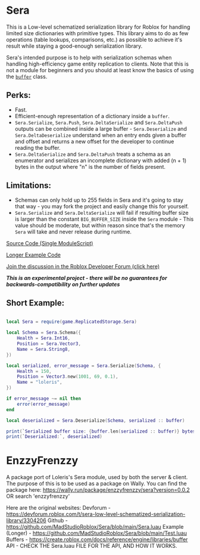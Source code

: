 # Sera
This is a Low-level schematized serialization library for Roblox for handling limited size dictionaries with primitive types. This library aims to do as few operations (table lookups, comparisons, etc.) as possible to achieve it's result while staying a good-enough serialization library.

Sera's intended purpose is to help with serialization schemas when handling high-efficiency game entity replication to clients. Note that this is not a module for beginners and you should at least know the basics of using the [`buffer`](https://create.roblox.com/docs/reference/engine/libraries/buffer) class.

## Perks:
- Fast.
- Efficient-enough representation of a dictionary inside a `buffer`.
- `Sera.Serialize`, `Sera.Push`, `Sera.DeltaSerialize` and `Sera.DeltaPush` outputs can be combined inside a large buffer - `Sera.Deserialize` and `Sera.DeltaDeserialize` understand when an entry ends given a buffer and offset and returns a new offset for the developer to continue reading the buffer.
- `Sera.DeltaSerialize` and `Sera.DeltaPush` treats a schema as an enumerator and serializes an incomplete dictionary with added (n + 1) bytes in the output where "n" is the number of fields present.

## Limitations:
- Schemas can only hold up to 255 fields in Sera and it's going to stay that way - you may fork the project and easily change this for yourself.
- `Sera.Serialize` and `Sera.DeltaSerialize` will fail if resulting buffer size is larger than  the constant `BIG_BUFFER_SIZE` inside the `Sera` module - This value should be moderate, but within reason since that's the memory `Sera` will take and never release during runtime.

[Source Code (Single ModuleScript)](https://github.com/MadStudioRoblox/Sera/blob/main/Sera.luau)

[Longer Example Code](https://github.com/MadStudioRoblox/Sera/blob/main/Test.luau)

[Join the discussion in the Roblox Developer Forum (click here)](https://devforum.roblox.com/t/sera-low-level-schematized-serialization-library/3304206)

***This is an experimental project - there will be no guarantees for backwards-compatibility on further updates***

## Short Example:

```lua

local Sera = require(game.ReplicatedStorage.Sera)

local Schema = Sera.Schema({
	Health = Sera.Int16,
	Position = Sera.Vector3,
	Name = Sera.String8,
})

local serialized, error_message = Sera.Serialize(Schema, {
    Health = 150,
    Position = Vector3.new(1001, 69, 0.1),
    Name = "loleris",
})

if error_message ~= nil then
    error(error_message)
end

local deserialized = Sera.Deserialize(Schema, serialized :: buffer)

print(`Serialized buffer size: {buffer.len(serialized :: buffer)} bytes`)
print(`Deserialized:`, deserialized)

```

# EnzzyFrenzzy

A package port of Loleris's Sera module, used by both the server & client. The purpose of this is to be used as a package on Wally.
You can find the package here: https://wally.run/package/enzzyfrenzzy/sera?version=0.0.2 OR search 'enzzyfrenzzy'

Here are the original websites:
Devforum - https://devforum.roblox.com/t/sera-low-level-schematized-serialization-library/3304206
Github - https://github.com/MadStudioRoblox/Sera/blob/main/Sera.luau
Example (Longer) - https://github.com/MadStudioRoblox/Sera/blob/main/Test.luau
Buffers - https://create.roblox.com/docs/reference/engine/libraries/buffer
API - CHECK THE Sera.luau FILE FOR THE API, AND HOW IT WORKS.